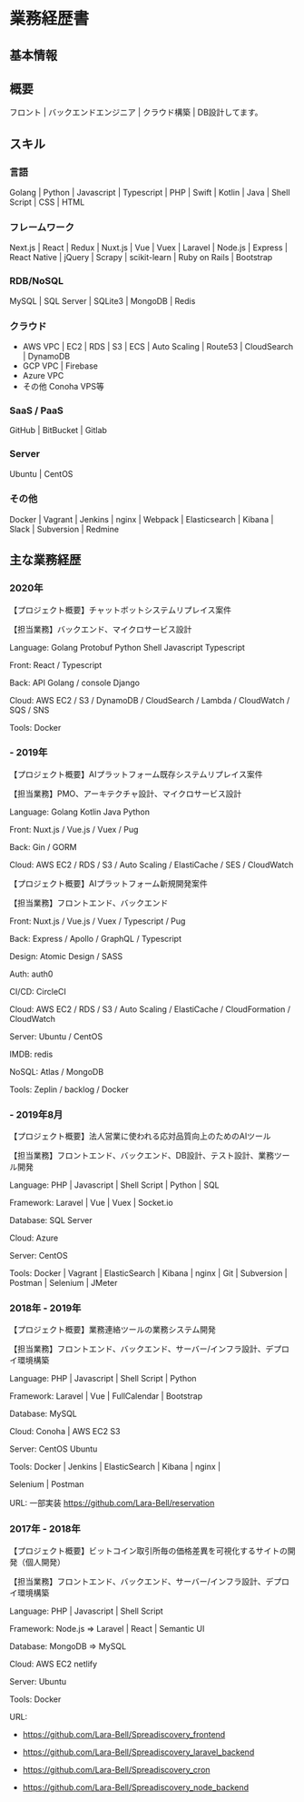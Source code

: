 # 業務経歴書

## 基本情報

## 概要
フロント | バックエンドエンジニア | クラウド構築 | DB設計してます。

## スキル
### 言語
Golang | Python | Javascript | Typescript | PHP | Swift | Kotlin | Java | Shell Script | CSS | HTML

### フレームワーク
Next.js | React | Redux | Nuxt.js | Vue | Vuex | Laravel | Node.js | Express | React Native | jQuery | Scrapy | scikit-learn | Ruby on Rails | Bootstrap

### RDB/NoSQL
MySQL | SQL Server | SQLite3 | MongoDB | Redis

### クラウド
- AWS VPC | EC2 | RDS | S3 | ECS | Auto Scaling | Route53 | CloudSearch | DynamoDB
- GCP VPC | Firebase
- Azure VPC
- その他 Conoha VPS等

### SaaS / PaaS
GitHub | BitBucket | Gitlab

### Server
Ubuntu | CentOS

### その他
Docker | Vagrant | Jenkins | nginx | Webpack | Elasticsearch | Kibana | Slack | Subversion | Redmine

## 主な業務経歴

### 2020年
【プロジェクト概要】チャットボットシステムリプレイス案件

【担当業務】バックエンド、マイクロサービス設計

Language: Golang Protobuf Python Shell Javascript Typescript

Front: React / Typescript

Back: API Golang / console Django

Cloud: AWS EC2 / S3 / DynamoDB / CloudSearch / Lambda / CloudWatch / SQS / SNS

Tools: Docker

### - 2019年
【プロジェクト概要】AIプラットフォーム既存システムリプレイス案件

【担当業務】PMO、アーキテクチャ設計、マイクロサービス設計

Language: Golang Kotlin Java Python

Front: Nuxt.js / Vue.js / Vuex / Pug

Back: Gin / GORM

Cloud: AWS EC2 / RDS / S3 / Auto Scaling / ElastiCache / SES / CloudWatch

【プロジェクト概要】AIプラットフォーム新規開発案件

【担当業務】フロントエンド、バックエンド

Front: Nuxt.js / Vue.js / Vuex / Typescript / Pug

Back: Express / Apollo / GraphQL / Typescript

Design: Atomic Design / SASS

Auth: auth0

CI/CD: CircleCI

Cloud: AWS EC2 / RDS / S3 / Auto Scaling / ElastiCache / CloudFormation / CloudWatch

Server: Ubuntu / CentOS

IMDB: redis

NoSQL: Atlas / MongoDB

Tools: ​Zeplin / backlog / Docker


### - 2019年8月

【プロジェクト概要】法人営業に使われる応対品質向上のためのAIツール

【担当業務】フロントエンド、バックエンド、DB設計、テスト設計、業務ツール開発

Language: PHP | Javascript | Shell Script | Python | SQL

Framework: Laravel | Vue | Vuex | Socket.io

Database: SQL Server

Cloud: Azure

Server: CentOS

Tools: Docker | Vagrant | ElasticSearch | Kibana | nginx | Git | Subversion | Postman | Selenium | JMeter

### 2018年 - 2019年
【プロジェクト概要】業務連絡ツールの業務システム開発

【担当業務】フロントエンド、バックエンド、サーバー/インフラ設計、デプロイ環境構築

Language: PHP | Javascript | Shell Script | Python

Framework: Laravel | Vue | FullCalendar | Bootstrap

Database: MySQL

Cloud: Conoha | AWS EC2 S3

Server: CentOS Ubuntu

Tools: Docker | Jenkins | ElasticSearch | Kibana | nginx |

Selenium | Postman

URL: 一部実装
https://github.com/Lara-Bell/reservation

### 2017年 - 2018年
【プロジェクト概要】ビットコイン取引所毎の価格差異を可視化するサイトの開発（個人開発）

【担当業務】フロントエンド、バックエンド、サーバー/インフラ設計、デプロイ環境構築

Language: PHP | Javascript | Shell Script

Framework: Node.js => Laravel | React | Semantic UI

Database: MongoDB => MySQL

Cloud: AWS EC2 netlify

Server: Ubuntu

Tools: Docker

URL:
- https://github.com/Lara-Bell/Spreadiscovery_frontend
- https://github.com/Lara-Bell/Spreadiscovery_laravel_backend
- https://github.com/Lara-Bell/Spreadiscovery_cron

- https://github.com/Lara-Bell/Spreadiscovery_node_backend